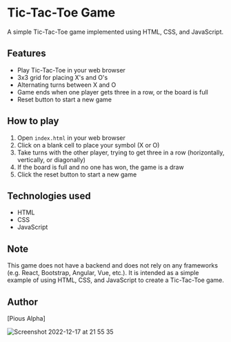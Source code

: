 # Tic-Tac-Toe Game

A simple Tic-Tac-Toe game implemented using HTML, CSS, and JavaScript.

## Features

- Play Tic-Tac-Toe in your web browser
- 3x3 grid for placing X's and O's
- Alternating turns between X and O
- Game ends when one player gets three in a row, or the board is full
- Reset button to start a new game

## How to play

1. Open `index.html` in your web browser
2. Click on a blank cell to place your symbol (X or O)
3. Take turns with the other player, trying to get three in a row (horizontally, vertically, or diagonally)
4. If the board is full and no one has won, the game is a draw
5. Click the reset button to start a new game

## Technologies used

- HTML
- CSS
- JavaScript

## Note

This game does not have a backend and does not rely on any frameworks (e.g. React, Bootstrap, Angular, Vue, etc.). It is intended as a simple example of using HTML, CSS, and JavaScript to create a Tic-Tac-Toe game.

## Author

[Pious Alpha]

![Screenshot 2022-12-17 at 21 55 35](https://user-images.githubusercontent.com/102190049/208265813-c117acb1-74fe-4533-9597-aacc35b65990.png)
